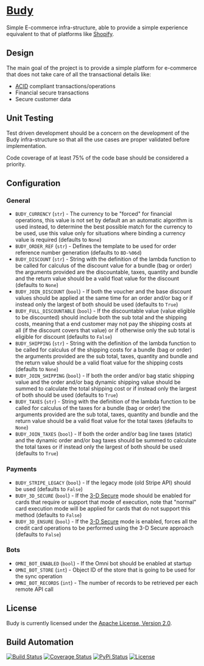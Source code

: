 # [Budy](http://budy.hive.pt)

Simple E-commerce infra-structure, able to provide a simple experience equivalent to that
of platforms like [Shopify](http://www.shopify.com).

## Design

The main goal of the project is to provide a simple platform for e-commerce that does not
take care of all the transactional details like:

*  [ACID](http://en.wikipedia.org/wiki/ACID) compliant transactions/operations
*  Financial secure transactions
*  Secure customer data

## Unit Testing

Test driven development should be a concern on the development of the Budy infra-structure
so that all the use cases are proper validated before implementation.

Code coverage of at least 75% of the code base should be considered a priority.

## Configuration

### General

* `BUDY_CURRENCY` (`str`) - The currency to be "forced" for financial operations, this value is not
set by default an an automatic algorithm is used instead, to determine the best possible match for the
currency to be used, use this value only for situations where binding a currency value is required (defaults to `None`)
* `BUDY_ORDER_REF` (`str`) - Defines the template to be used for order reference number generation (defaults to `BD-%06d`)
* `BUDY_DISCOUNT` (`str`) - String with the definition of the lambda function to be called for calculus of the
discount value for a bundle (bag or order) the arguments provided are the discountable, taxes, quantity and bundle and the return
value should be a valid float value for the discount (defaults to `None`)
* `BUDY_JOIN_DISCOUNT` (`bool`) - If both the voucher and the base discount values should be applied at the same time for
an order and/or bag or if instead only the largest of both should be used (defaults to `True`)
* `BUDY_FULL_DISCOUNTABLE` (`bool`) - If the discountable value (value eligible to be discounted) should include both the
sub total and the shipping costs, meaning that a end customer may not pay the shipping costs at all (if the discount covers that
value) or if otherwise only the sub total is eligible for discount (defaults to `False`)
* `BUDY_SHIPPING` (`str`) - String with the definition of the lambda function to be called for calculus of the
shipping costs for a bundle (bag or order) the arguments provided are the sub total, taxes, quantity and bundle and the return
value should be a valid float value for the shipping costs (defaults to `None`)
* `BUDY_JOIN_SHIPPING` (`bool`) - If both the order and/or bag static shipping value and the order and/or bag dynamic shipping value
should be summed to calculate the total shipping cost or if instead only the largest of both should be used (defaults to `True`)
* `BUDY_TAXES` (`str`) - String with the definition of the lambda function to be called for calculus of the
taxes for a bundle (bag or order) the arguments provided are the sub total, taxes, quantity and bundle and the return
value should be a valid float value for the total taxes (defaults to `None`)
* `BUDY_JOIN_TAXES` (`bool`) - If both the order and/or bag line taxes (static) and the dynamic order and/or bag taxes should
be summed to calculate the total taxes or if instead only the largest of both should be used (defaults to `True`)

### Payments

* `BUDY_STRIPE_LEGACY` (`bool`) - If the legacy mode (old Stripe API) should be used (defaults to `False`)
* `BUDY_3D_SECURE` (`bool`) - If the [3-D Secure](https://en.wikipedia.org/wiki/3-D_Secure) mode should be enabled for cards that
require or support that mode of execution, note that "normal" card execution mode will be applied for cards that do not support
this method (defaults to `False`)
* `BUDY_3D_ENSURE` (`bool`) - If the [3-D Secure](https://en.wikipedia.org/wiki/3-D_Secure) mode is enabled, forces all the credit
card operations to be performed using the 3-D Secure approach (defaults to `False`)

### Bots

* `OMNI_BOT_ENABLED` (`bool`) - If the Omni bot should be enabled at startup
* `OMNI_BOT_STORE` (`int`) - Object ID of the store that is going to be used for the sync operation
* `OMNI_BOT_RECORDS` (`int`) - The number of records to be retrieved per each remote API call

## License

Budy is currently licensed under the [Apache License, Version 2.0](http://www.apache.org/licenses/).

## Build Automation

[![Build Status](https://travis-ci.org/hivesolutions/budy.svg?branch=master)](https://travis-ci.org/hivesolutions/budy)
[![Coverage Status](https://coveralls.io/repos/hivesolutions/budy/badge.svg?branch=master)](https://coveralls.io/r/hivesolutions/budy?branch=master)
[![PyPi Status](https://img.shields.io/pypi/v/budy.svg)](https://pypi.python.org/pypi/budy)
[![License](https://img.shields.io/badge/license-Apache%202.0-blue.svg)](https://www.apache.org/licenses/)

